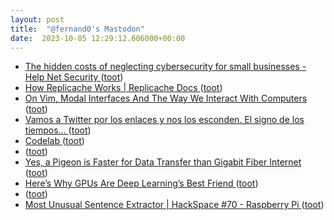 ```yaml
---
layout: post
title:  "@fernand0's Mastodon"
date:  2023-10-05 12:29:12.606000+00:00
---
```

*  [The hidden costs of neglecting cybersecurity for small businesses - Help Net Security ](https://www.helpnetsecurity.com/2023/09/28/raffaele-mautone-judy-security-small-businesses-cybersecurity-solutions) ([toot](https://mastodon.social/@fernand0/111182410716631067))
*  [How Replicache Works \| Replicache Docs ](https://doc.replicache.dev/concepts/how-it-work) ([toot](https://mastodon.social/@fernand0/111182147001525418))
*  [On Vim, Modal Interfaces And The Way We Interact With Computers ](https://hackaday.com/2023/09/01/on-vim-modal-interfaces-and-the-way-we-interact-with-computers) ([toot](https://mastodon.social/@fernand0/111182014679637219))
*  [Vamos a Twitter por los enlaces y nos los esconden. El signo de los tiempos... ](https://mastodon.social/@fernand0/111181820007863574) ([toot](https://mastodon.social/@fernand0/111181820007863574))
*  [Codelab ](https://codelabzgz.github.io/#unicode-202) ([toot](https://mastodon.social/@fernand0/111181697490240647))
*  [ ](https://mastodon.social/users/fernand0/statuses/111181680723001766/activity) ([toot](https://mastodon.social/users/fernand0/statuses/111181680723001766/activity))
*  [Yes, a Pigeon is Faster for Data Transfer than Gigabit Fiber Internet ](https://www.tomshardware.com/news/yes-a-pigeon-is-still-faster-than-gigabit-fiber-interne) ([toot](https://mastodon.social/@fernand0/111181543253665417))
*  [Here’s Why GPUs Are Deep Learning’s Best Friend ](https://hackaday.com/2023/09/03/heres-why-gpus-are-deep-learnings-best-friend) ([toot](https://mastodon.social/@fernand0/111181151810811529))
*  [ ](https://mastodon.social/users/fernand0/statuses/111178237297852248/activity) ([toot](https://mastodon.social/users/fernand0/statuses/111178237297852248/activity))
*  [Most Unusual Sentence Extractor \| HackSpace #70 - Raspberry Pi ](https://www.raspberrypi.com/news/most-unusual-sentence-extractor-hackspace-70) ([toot](https://mastodon.social/@fernand0/111177869258820214))
